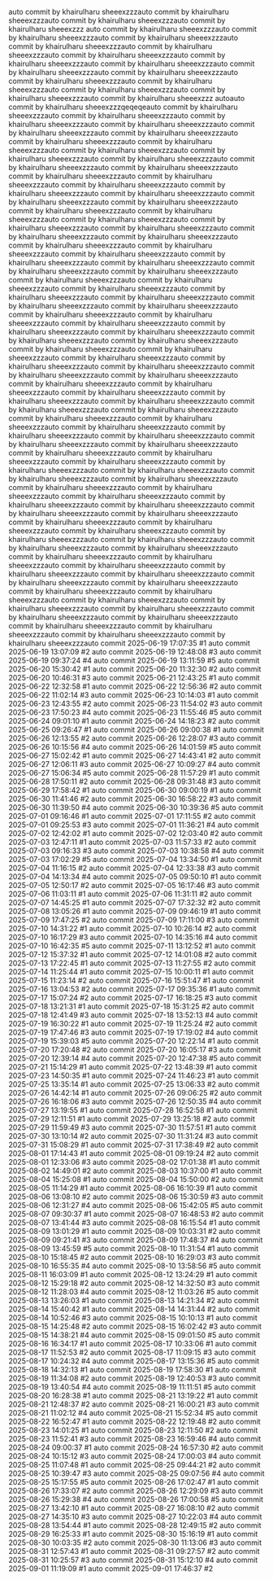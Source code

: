 auto commit by khairulharu sheeexzzzauto commit by khairulharu sheeexzzzauto commit by khairulharu sheeexzzzauto commit by khairulharu sheeexzzz 
auto commit by khairulharu sheeexzzzauto commit by khairulharu sheeexzzzauto commit by khairulharu sheeexzzzauto commit by khairulharu sheeexzzzauto commit by khairulharu sheeexzzzauto commit by khairulharu sheeexzzzauto commit by khairulharu sheeexzzzauto commit by khairulharu sheeexzzzauto commit by khairulharu sheeexzzzauto commit by khairulharu sheeexzzzauto commit by khairulharu sheeexzzzauto commit by khairulharu sheeexzzzauto commit by khairulharu sheeexzzzauto commit by khairulharu sheeexzzzauto commit by khairulharu sheeexzzz autoauto commit by khairulharu sheeexzzzqeqeqeauto commit by khairulharu sheeexzzzauto commit by khairulharu sheeexzzzauto commit by khairulharu sheeexzzzauto commit by khairulharu sheeexzzzauto commit by khairulharu sheeexzzzauto commit by khairulharu sheeexzzzauto commit by khairulharu sheeexzzzauto commit by khairulharu sheeexzzzauto commit by khairulharu sheeexzzzauto commit by khairulharu sheeexzzzauto commit by khairulharu sheeexzzzauto commit by khairulharu sheeexzzzauto commit by khairulharu sheeexzzzauto commit by khairulharu sheeexzzzauto commit by khairulharu sheeexzzzauto commit by khairulharu sheeexzzzauto commit by khairulharu sheeexzzzauto commit by khairulharu sheeexzzzauto commit by khairulharu sheeexzzzauto commit by khairulharu sheeexzzzauto commit by khairulharu sheeexzzzauto commit by khairulharu sheeexzzzauto commit by khairulharu sheeexzzzauto commit by khairulharu sheeexzzzauto commit by khairulharu sheeexzzzauto commit by khairulharu sheeexzzzauto commit by khairulharu sheeexzzzauto commit by khairulharu sheeexzzzauto commit by khairulharu sheeexzzzauto commit by khairulharu sheeexzzzauto commit by khairulharu sheeexzzzauto commit by khairulharu sheeexzzzauto commit by khairulharu sheeexzzzauto commit by khairulharu sheeexzzzauto commit by khairulharu sheeexzzzauto commit by khairulharu sheeexzzzauto commit by khairulharu sheeexzzzauto commit by khairulharu sheeexzzzauto commit by khairulharu sheeexzzzauto commit by khairulharu sheeexzzzauto commit by khairulharu sheeexzzzauto commit by khairulharu sheeexzzzauto commit by khairulharu sheeexzzzauto commit by khairulharu sheeexzzzauto commit by khairulharu sheeexzzzauto commit by khairulharu sheeexzzzauto commit by khairulharu sheeexzzzauto commit by khairulharu sheeexzzzauto commit by khairulharu sheeexzzzauto commit by khairulharu sheeexzzzauto commit by khairulharu sheeexzzzauto commit by khairulharu sheeexzzzauto commit by khairulharu sheeexzzzauto commit by khairulharu sheeexzzzauto commit by khairulharu sheeexzzzauto commit by khairulharu sheeexzzzauto commit by khairulharu sheeexzzzauto commit by khairulharu sheeexzzzauto commit by khairulharu sheeexzzzauto commit by khairulharu sheeexzzzauto commit by khairulharu sheeexzzzauto commit by khairulharu sheeexzzzauto commit by khairulharu sheeexzzzauto commit by khairulharu sheeexzzzauto commit by khairulharu sheeexzzzauto commit by khairulharu sheeexzzzauto commit by khairulharu sheeexzzzauto commit by khairulharu sheeexzzzauto commit by khairulharu sheeexzzzauto commit by khairulharu sheeexzzzauto commit by khairulharu sheeexzzzauto commit by khairulharu sheeexzzzauto commit by khairulharu sheeexzzzauto commit by khairulharu sheeexzzzauto commit by khairulharu sheeexzzzauto commit by khairulharu sheeexzzzauto commit by khairulharu sheeexzzzauto commit by khairulharu sheeexzzzauto commit by khairulharu sheeexzzzauto commit by khairulharu sheeexzzzauto commit by khairulharu sheeexzzzauto commit by khairulharu sheeexzzzauto commit by khairulharu sheeexzzzauto commit by khairulharu sheeexzzzauto commit by khairulharu sheeexzzzauto commit by khairulharu sheeexzzzauto commit by khairulharu sheeexzzzauto commit by khairulharu sheeexzzzauto commit by khairulharu sheeexzzzauto commit by khairulharu sheeexzzzauto commit by khairulharu sheeexzzzauto commit by khairulharu sheeexzzzauto commit by khairulharu sheeexzzzauto commit by khairulharu sheeexzzzauto commit by khairulharu sheeexzzzauto commit by khairulharu sheeexzzzauto commit by khairulharu sheeexzzzauto commit by khairulharu sheeexzzzauto commit by khairulharu sheeexzzzauto commit by khairulharu sheeexzzzauto commit by khairulharu sheeexzzzauto commit by khairulharu sheeexzzzauto commit by khairulharu sheeexzzzauto commit by khairulharu sheeexzzzauto commit by khairulharu sheeexzzzauto commit by khairulharu sheeexzzzauto commit by khairulharu sheeexzzzauto commit by khairulharu sheeexzzzauto commit 2025-06-19 17:07:35 #1
auto commit 2025-06-19 13:07:09 #2
auto commit 2025-06-19 12:48:08 #3
auto commit 2025-06-19 09:37:24 #4
auto commit 2025-06-19 13:11:59 #5
auto commit 2025-06-20 15:30:42 #1
auto commit 2025-06-20 11:32:30 #2
auto commit 2025-06-20 10:46:31 #3
auto commit 2025-06-21 12:43:25 #1
auto commit 2025-06-22 12:32:58 #1
auto commit 2025-06-22 12:56:36 #2
auto commit 2025-06-22 11:02:14 #3
auto commit 2025-06-23 10:14:03 #1
auto commit 2025-06-23 12:43:55 #2
auto commit 2025-06-23 11:54:02 #3
auto commit 2025-06-23 17:50:23 #4
auto commit 2025-06-23 11:55:46 #5
auto commit 2025-06-24 09:01:10 #1
auto commit 2025-06-24 14:18:23 #2
auto commit 2025-06-25 09:26:47 #1
auto commit 2025-06-26 09:00:38 #1
auto commit 2025-06-26 12:13:55 #2
auto commit 2025-06-26 12:28:07 #3
auto commit 2025-06-26 10:15:56 #4
auto commit 2025-06-26 14:01:59 #5
auto commit 2025-06-27 15:02:42 #1
auto commit 2025-06-27 14:43:41 #2
auto commit 2025-06-27 12:06:11 #3
auto commit 2025-06-27 10:09:27 #4
auto commit 2025-06-27 15:06:34 #5
auto commit 2025-06-28 11:57:29 #1
auto commit 2025-06-28 17:50:11 #2
auto commit 2025-06-28 09:31:48 #3
auto commit 2025-06-29 17:58:42 #1
auto commit 2025-06-30 09:00:19 #1
auto commit 2025-06-30 11:41:46 #2
auto commit 2025-06-30 16:58:22 #3
auto commit 2025-06-30 11:39:50 #4
auto commit 2025-06-30 10:39:36 #5
auto commit 2025-07-01 09:16:46 #1
auto commit 2025-07-01 17:11:55 #2
auto commit 2025-07-01 09:25:53 #3
auto commit 2025-07-01 11:36:21 #4
auto commit 2025-07-02 12:42:02 #1
auto commit 2025-07-02 12:03:40 #2
auto commit 2025-07-03 12:47:11 #1
auto commit 2025-07-03 11:57:33 #2
auto commit 2025-07-03 09:16:33 #3
auto commit 2025-07-03 10:38:58 #4
auto commit 2025-07-03 17:02:29 #5
auto commit 2025-07-04 13:34:50 #1
auto commit 2025-07-04 11:16:15 #2
auto commit 2025-07-04 12:33:38 #3
auto commit 2025-07-04 14:13:34 #4
auto commit 2025-07-05 09:50:10 #1
auto commit 2025-07-05 12:50:17 #2
auto commit 2025-07-05 16:17:46 #3
auto commit 2025-07-06 11:03:11 #1
auto commit 2025-07-06 11:31:11 #2
auto commit 2025-07-07 14:45:25 #1
auto commit 2025-07-07 17:32:32 #2
auto commit 2025-07-08 13:05:26 #1
auto commit 2025-07-09 09:46:19 #1
auto commit 2025-07-09 17:47:25 #2
auto commit 2025-07-09 17:11:00 #3
auto commit 2025-07-10 14:31:22 #1
auto commit 2025-07-10 10:26:14 #2
auto commit 2025-07-10 16:17:29 #3
auto commit 2025-07-10 14:35:16 #4
auto commit 2025-07-10 16:42:35 #5
auto commit 2025-07-11 13:12:52 #1
auto commit 2025-07-12 15:37:32 #1
auto commit 2025-07-12 14:01:08 #2
auto commit 2025-07-13 17:22:45 #1
auto commit 2025-07-13 11:27:55 #2
auto commit 2025-07-14 11:25:44 #1
auto commit 2025-07-15 10:00:11 #1
auto commit 2025-07-15 11:23:14 #2
auto commit 2025-07-16 15:51:47 #1
auto commit 2025-07-16 13:04:53 #2
auto commit 2025-07-17 09:35:36 #1
auto commit 2025-07-17 15:07:24 #2
auto commit 2025-07-17 16:18:25 #3
auto commit 2025-07-18 13:21:31 #1
auto commit 2025-07-18 15:31:25 #2
auto commit 2025-07-18 12:41:49 #3
auto commit 2025-07-18 13:52:13 #4
auto commit 2025-07-19 16:30:22 #1
auto commit 2025-07-19 11:25:24 #2
auto commit 2025-07-19 17:47:46 #3
auto commit 2025-07-19 17:19:02 #4
auto commit 2025-07-19 15:39:03 #5
auto commit 2025-07-20 12:22:14 #1
auto commit 2025-07-20 17:20:48 #2
auto commit 2025-07-20 16:05:17 #3
auto commit 2025-07-20 12:39:14 #4
auto commit 2025-07-20 12:47:38 #5
auto commit 2025-07-21 15:14:29 #1
auto commit 2025-07-22 13:48:39 #1
auto commit 2025-07-23 14:50:35 #1
auto commit 2025-07-24 11:46:23 #1
auto commit 2025-07-25 13:35:14 #1
auto commit 2025-07-25 13:06:33 #2
auto commit 2025-07-26 14:42:14 #1
auto commit 2025-07-26 09:06:25 #2
auto commit 2025-07-26 16:18:06 #3
auto commit 2025-07-26 12:50:35 #4
auto commit 2025-07-27 13:19:55 #1
auto commit 2025-07-28 16:52:58 #1
auto commit 2025-07-29 12:11:51 #1
auto commit 2025-07-29 13:25:18 #2
auto commit 2025-07-29 11:59:49 #3
auto commit 2025-07-30 11:57:51 #1
auto commit 2025-07-30 13:10:14 #2
auto commit 2025-07-30 11:31:24 #3
auto commit 2025-07-31 15:08:29 #1
auto commit 2025-07-31 17:38:49 #2
auto commit 2025-08-01 17:14:43 #1
auto commit 2025-08-01 09:19:24 #2
auto commit 2025-08-01 12:33:06 #3
auto commit 2025-08-02 17:01:38 #1
auto commit 2025-08-02 14:49:01 #2
auto commit 2025-08-03 10:37:00 #1
auto commit 2025-08-04 15:25:08 #1
auto commit 2025-08-04 15:50:00 #2
auto commit 2025-08-05 11:14:29 #1
auto commit 2025-08-06 16:10:39 #1
auto commit 2025-08-06 13:08:10 #2
auto commit 2025-08-06 15:30:59 #3
auto commit 2025-08-06 12:31:27 #4
auto commit 2025-08-06 15:42:05 #5
auto commit 2025-08-07 09:30:37 #1
auto commit 2025-08-07 16:48:53 #2
auto commit 2025-08-07 13:41:44 #3
auto commit 2025-08-08 16:15:54 #1
auto commit 2025-08-09 13:01:29 #1
auto commit 2025-08-09 10:03:31 #2
auto commit 2025-08-09 09:21:41 #3
auto commit 2025-08-09 17:48:37 #4
auto commit 2025-08-09 13:45:59 #5
auto commit 2025-08-10 11:31:54 #1
auto commit 2025-08-10 15:18:45 #2
auto commit 2025-08-10 16:29:03 #3
auto commit 2025-08-10 16:55:35 #4
auto commit 2025-08-10 13:58:56 #5
auto commit 2025-08-11 16:03:09 #1
auto commit 2025-08-12 13:24:29 #1
auto commit 2025-08-12 15:29:18 #2
auto commit 2025-08-12 14:32:50 #3
auto commit 2025-08-12 11:28:03 #4
auto commit 2025-08-12 11:03:26 #5
auto commit 2025-08-13 13:26:03 #1
auto commit 2025-08-13 14:21:34 #2
auto commit 2025-08-14 15:40:42 #1
auto commit 2025-08-14 14:31:44 #2
auto commit 2025-08-14 10:52:46 #3
auto commit 2025-08-15 10:10:13 #1
auto commit 2025-08-15 14:25:48 #2
auto commit 2025-08-15 16:02:42 #3
auto commit 2025-08-15 14:38:21 #4
auto commit 2025-08-15 09:01:50 #5
auto commit 2025-08-16 16:34:17 #1
auto commit 2025-08-17 10:33:06 #1
auto commit 2025-08-17 11:52:53 #2
auto commit 2025-08-17 11:09:15 #3
auto commit 2025-08-17 10:24:32 #4
auto commit 2025-08-17 13:15:36 #5
auto commit 2025-08-18 14:32:13 #1
auto commit 2025-08-19 17:58:30 #1
auto commit 2025-08-19 11:34:08 #2
auto commit 2025-08-19 12:40:53 #3
auto commit 2025-08-19 13:40:54 #4
auto commit 2025-08-19 11:11:51 #5
auto commit 2025-08-20 16:28:38 #1
auto commit 2025-08-21 13:19:22 #1
auto commit 2025-08-21 12:48:37 #2
auto commit 2025-08-21 16:00:21 #3
auto commit 2025-08-21 11:02:12 #4
auto commit 2025-08-21 15:52:34 #5
auto commit 2025-08-22 16:52:47 #1
auto commit 2025-08-22 12:19:48 #2
auto commit 2025-08-23 14:01:25 #1
auto commit 2025-08-23 12:11:50 #2
auto commit 2025-08-23 11:52:41 #3
auto commit 2025-08-23 16:59:46 #4
auto commit 2025-08-24 09:00:37 #1
auto commit 2025-08-24 16:57:30 #2
auto commit 2025-08-24 10:15:12 #3
auto commit 2025-08-24 17:00:03 #4
auto commit 2025-08-25 11:07:48 #1
auto commit 2025-08-25 09:44:21 #2
auto commit 2025-08-25 10:39:47 #3
auto commit 2025-08-25 09:07:56 #4
auto commit 2025-08-25 15:17:55 #5
auto commit 2025-08-26 17:02:47 #1
auto commit 2025-08-26 17:33:07 #2
auto commit 2025-08-26 12:29:09 #3
auto commit 2025-08-26 15:29:38 #4
auto commit 2025-08-26 17:00:58 #5
auto commit 2025-08-27 13:42:10 #1
auto commit 2025-08-27 16:08:10 #2
auto commit 2025-08-27 14:35:10 #3
auto commit 2025-08-27 10:22:03 #4
auto commit 2025-08-28 13:54:44 #1
auto commit 2025-08-28 12:49:15 #2
auto commit 2025-08-29 16:25:33 #1
auto commit 2025-08-30 15:16:19 #1
auto commit 2025-08-30 10:03:35 #2
auto commit 2025-08-30 11:13:06 #3
auto commit 2025-08-31 12:57:43 #1
auto commit 2025-08-31 09:27:57 #2
auto commit 2025-08-31 10:25:57 #3
auto commit 2025-08-31 15:12:10 #4
auto commit 2025-09-01 11:19:09 #1
auto commit 2025-09-01 17:46:37 #2
